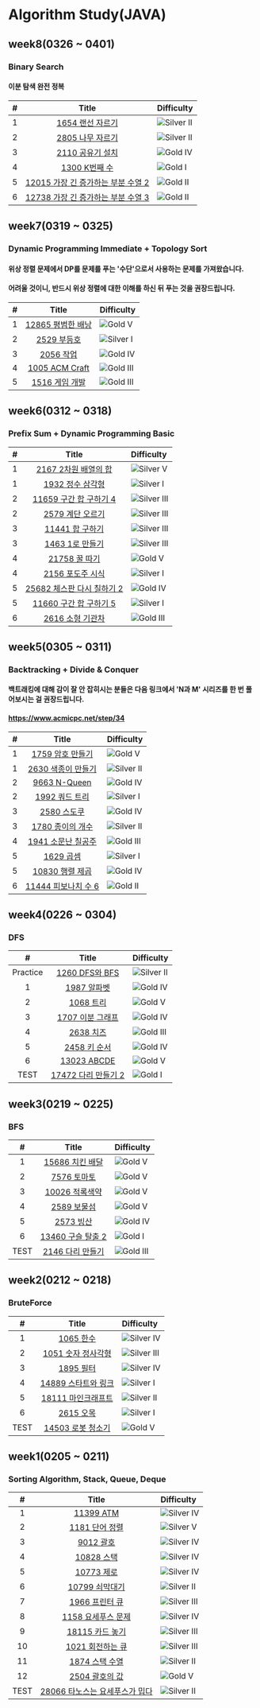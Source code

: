 # Algorithm Study(JAVA)

<!-- ## Java 파일 개수 -->

<!-- JAVA_COUNT_START -->

<!-- - 김성민 폴더의 Java 파일 개수: 0
- 김준영 폴더의 Java 파일 개수: 0
- 김채하 폴더의 Java 파일 개수: 0
- 양찬열 폴더의 Java 파일 개수: 0
- 오혜윤 폴더의 Java 파일 개수: 0
- 이석철 폴더의 Java 파일 개수: 0
- 제갈도현 폴더의 Java 파일 개수: 0
- 최지호 폴더의 Java 파일 개수: 0
- 한민주 폴더의 Java 파일 개수: 0 -->
<!-- JAVA_COUNT_END -->

## week8(0326 ~ 0401)

### Binary Search

#### 이분 탐색 완전 정복

|  #  |                                    Title                                    | Difficulty                                                               |
| :-: | :-------------------------------------------------------------------------: | :----------------------------------------------------------------------- |
|  1  |          [1654 랜선 자르기](https://www.acmicpc.net/problem/1654)           | ![Silver II](https://img.shields.io/badge/SILVER%20II-A3A3A3?style=flat) |
|  2  |          [2805 나무 자르기](https://www.acmicpc.net/problem/2805)           | ![Silver II](https://img.shields.io/badge/SILVER%20II-A3A3A3?style=flat) |
|  3  |          [2110 공유기 설치](https://www.acmicpc.net/problem/2110)           | ![Gold IV](https://img.shields.io/badge/GOLD%20IV-D5A11E?style=flat)     |
|  4  |            [1300 K번째 수](https://www.acmicpc.net/problem/1300)            | ![Gold I](https://img.shields.io/badge/GOLD%20I-D5A11E?style=flat)       |
|  5  | [12015 가장 긴 증가하는 부분 수열 2](https://www.acmicpc.net/problem/12015) | ![Gold II](https://img.shields.io/badge/GOLD%20II-D5A11E?style=flat)     |
|  6  | [12738 가장 긴 증가하는 부분 수열 3](https://www.acmicpc.net/problem/12738) | ![Gold II](https://img.shields.io/badge/GOLD%20II-D5A11E?style=flat)     |

## week7(0319 ~ 0325)

### Dynamic Programming Immediate + Topology Sort

#### 위상 정렬 문제에서 DP를 문제를 푸는 '수단'으로서 사용하는 문제를 가져왔습니다.

#### 어려울 것이니, 반드시 위상 정렬에 대한 이해를 하신 뒤 푸는 것을 권장드립니다.

|  #  |                           Title                            | Difficulty                                                             |
| :-: | :--------------------------------------------------------: | :--------------------------------------------------------------------- |
|  1  | [12865 평범한 배낭](https://www.acmicpc.net/problem/12865) | ![Gold V](https://img.shields.io/badge/GOLD%20V-D5A11E?style=flat)     |
|  2  |    [2529 부등호](https://www.acmicpc.net/problem/2529)     | ![Silver I](https://img.shields.io/badge/SILVER%20I-A3A3A3?style=flat) |
|  3  |     [2056 작업](https://www.acmicpc.net/problem/2056)      | ![Gold IV](https://img.shields.io/badge/GOLD%20IV-D5A11E?style=flat)   |
|  4  |   [1005 ACM Craft](https://www.acmicpc.net/problem/1005)   | ![Gold III](https://img.shields.io/badge/GOLD%20III-D5A11E?style=flat) |
|  5  |   [1516 게임 개발](https://www.acmicpc.net/problem/1516)   | ![Gold III](https://img.shields.io/badge/GOLD%20III-D5A11E?style=flat) |

## week6(0312 ~ 0318)

### Prefix Sum + Dynamic Programming Basic

|  #  |                                Title                                | Difficulty                                                                 |
| :-: | :-----------------------------------------------------------------: | :------------------------------------------------------------------------- |
|  1  |    [2167 2차원 배열의 합](https://www.acmicpc.net/problem/2167)     | ![Silver V](https://img.shields.io/badge/SILVER%20V-A3A3A3?style=flat)     |
|  1  |      [1932 정수 삼각형](https://www.acmicpc.net/problem/1932)       | ![Silver I](https://img.shields.io/badge/SILVER%20I-A3A3A3?style=flat)     |
|  2  |   [11659 구간 합 구하기 4](https://www.acmicpc.net/problem/11659)   | ![Silver III](https://img.shields.io/badge/SILVER%20III-A3A3A3?style=flat) |
|  2  |      [2579 계단 오르기](https://www.acmicpc.net/problem/2579)       | ![Silver III](https://img.shields.io/badge/SILVER%20III-A3A3A3?style=flat) |
|  3  |      [11441 합 구하기](https://www.acmicpc.net/problem/11441)       | ![Silver III](https://img.shields.io/badge/SILVER%20III-A3A3A3?style=flat) |
|  3  |       [1463 1로 만들기](https://www.acmicpc.net/problem/1463)       | ![Silver III](https://img.shields.io/badge/SILVER%20III-A3A3A3?style=flat) |
|  4  |       [21758 꿀 따기](https://www.acmicpc.net/problem/21758)        | ![Gold V](https://img.shields.io/badge/GOLD%20V-D5A11E?style=flat)         |
|  4  |      [2156 포도주 시식](https://www.acmicpc.net/problem/2156)       | ![Silver I](https://img.shields.io/badge/SILVER%20I-A3A3A3?style=flat)     |
|  5  | [25682 체스판 다시 칠하기 2](https://www.acmicpc.net/problem/25682) | ![Gold IV](https://img.shields.io/badge/GOLD%20IV-D5A11E?style=flat)       |
|  5  |   [11660 구간 합 구하기 5](https://www.acmicpc.net/problem/11660)   | ![Silver I](https://img.shields.io/badge/SILVER%20I-A3A3A3?style=flat)     |
|  6  |      [2616 소형 기관차](https://www.acmicpc.net/problem/2616)       | ![Gold III](https://img.shields.io/badge/GOLD%20III-D5A11E?style=flat)     |

## week5(0305 ~ 0311)

### Backtracking + Divide & Conquer

#### 백트래킹에 대해 감이 잘 안 잡히시는 분들은 다음 링크에서 'N과 M' 시리즈를 한 번 풀어보시는 걸 권장드립니다.

#### https://www.acmicpc.net/step/34

|  #  |                            Title                             | Difficulty                                                               |
| :-: | :----------------------------------------------------------: | :----------------------------------------------------------------------- |
|  1  |   [1759 암호 만들기](https://www.acmicpc.net/problem/1759)   | ![Gold V](https://img.shields.io/badge/GOLD%20V-D5A11E?style=flat)       |
|  1  |  [2630 색종이 만들기](https://www.acmicpc.net/problem/2630)  | ![Silver II](https://img.shields.io/badge/SILVER%20II-A3A3A3?style=flat) |
|  2  |     [9663 N-Queen](https://www.acmicpc.net/problem/9663)     | ![Gold IV](https://img.shields.io/badge/GOLD%20IV-D5A11E?style=flat)     |
|  2  |    [1992 쿼드 트리](https://www.acmicpc.net/problem/1992)    | ![Silver I](https://img.shields.io/badge/SILVER%20I-A3A3A3?style=flat)   |
|  3  |     [2580 스도쿠](https://www.acmicpc.net/problem/2580)      | ![Gold IV](https://img.shields.io/badge/GOLD%20V-D5A11E?style=flat)      |
|  3  |   [1780 종이의 개수](https://www.acmicpc.net/problem/1780)   | ![Silver II](https://img.shields.io/badge/SILVER%20II-A3A3A3?style=flat) |
|  4  |  [1941 소문난 칠공주](https://www.acmicpc.net/problem/1941)  | ![Gold III](https://img.shields.io/badge/GOLD%20III-D5A11E?style=flat)   |
|  5  |      [1629 곱셈](https://www.acmicpc.net/problem/1629)       | ![Silver I](https://img.shields.io/badge/SILVER%20I-A3A3A3?style=flat)   |
|  5  |   [10830 행렬 제곱](https://www.acmicpc.net/problem/10830)   | ![Gold IV](https://img.shields.io/badge/GOLD%20IV-D5A11E?style=flat)     |
|  6  | [11444 피보나치 수 6](https://www.acmicpc.net/problem/11444) | ![Gold II](https://img.shields.io/badge/GOLD%20II-D5A11E?style=flat)     |

## week4(0226 ~ 0304)

### DFS

|    #     |                            Title                             | Difficulty                                                               |
| :------: | :----------------------------------------------------------: | :----------------------------------------------------------------------- |
| Practice |    [1260 DFS와 BFS](https://www.acmicpc.net/problem/1260)    | ![Silver II](https://img.shields.io/badge/SILVER%20II-A3A3A3?style=flat) |
|    1     |     [1987 알파벳](https://www.acmicpc.net/problem/1987)      | ![Gold IV](https://img.shields.io/badge/GOLD%20IV-D5A11E?style=flat)     |
|    2     |      [1068 트리](https://www.acmicpc.net/problem/1068)       | ![Gold V](https://img.shields.io/badge/GOLD%20V-D5A11E?style=flat)       |
|    3     |   [1707 이분 그래프](https://www.acmicpc.net/problem/1707)   | ![Gold IV](https://img.shields.io/badge/GOLD%20IV-D5A11E?style=flat)     |
|    4     |      [2638 치즈](https://www.acmicpc.net/problem/2638)       | ![Gold III](https://img.shields.io/badge/GOLD%20III-D5A11E?style=flat)   |
|    5     |     [2458 키 순서](https://www.acmicpc.net/problem/2458)     | ![Gold IV](https://img.shields.io/badge/GOLD%20IV-D5A11E?style=flat)     |
|    6     |     [13023 ABCDE](https://www.acmicpc.net/problem/13023)     | ![Gold V](https://img.shields.io/badge/GOLD%20V-D5A11E?style=flat)       |
|   TEST   | [17472 다리 만들기 2](https://www.acmicpc.net/problem/17472) | ![Gold I](https://img.shields.io/badge/GOLD%20I-D5A11E?style=flat)       |

## week3(0219 ~ 0225)

### BFS

|  #   |                           Title                            | Difficulty                                                             |
| :--: | :--------------------------------------------------------: | :--------------------------------------------------------------------- |
|  1   |  [15686 치킨 배달](https://www.acmicpc.net/problem/15686)  | ![Gold V](https://img.shields.io/badge/GOLD%20V-D5A11E?style=flat)     |
|  2   |    [7576 토마토](https://www.acmicpc.net/problem/7576)     | ![Gold V](https://img.shields.io/badge/GOLD%20V-D5A11E?style=flat)     |
|  3   |  [10026 적록색약](https://www.acmicpc.net/problem/10026)   | ![Gold V](https://img.shields.io/badge/GOLD%20V-D5A11E?style=flat)     |
|  4   |    [2589 보물섬](https://www.acmicpc.net/problem/2589)     | ![Gold V](https://img.shields.io/badge/GOLD%20IV-D5A11E?style=flat)    |
|  5   |     [2573 빙산](https://www.acmicpc.net/problem/2573)      | ![Gold IV](https://img.shields.io/badge/GOLD%20IV-D5A11E?style=flat)   |
|  6   | [13460 구슬 탈출 2](https://www.acmicpc.net/problem/13460) | ![Gold I](https://img.shields.io/badge/GOLD%20I-D5A11E?style=flat)     |
| TEST |  [2146 다리 만들기](https://www.acmicpc.net/problem/2146)  | ![Gold III](https://img.shields.io/badge/GOLD%20III-D5A11E?style=flat) |

## week2(0212 ~ 0218)

### BruteForce

|  #   |                            Title                             | Difficulty                                                                 |
| :--: | :----------------------------------------------------------: | :------------------------------------------------------------------------- |
|  1   |      [1065 한수](https://www.acmicpc.net/problem/1065)       | ![Silver IV](https://img.shields.io/badge/SILVER%20IV-A3A3A3?style=flat)   |
|  2   |  [1051 숫자 정사각형](https://www.acmicpc.net/problem/1051)  | ![Silver III](https://img.shields.io/badge/SILVER%20III-A3A3A3?style=flat) |
|  3   |      [1895 필터](https://www.acmicpc.net/problem/1895)       | ![Silver IV](https://img.shields.io/badge/SILVER%20IV-A3A3A3?style=flat)   |
|  4   | [14889 스타트와 링크](https://www.acmicpc.net/problem/14889) | ![Silver I](https://img.shields.io/badge/SILVER%20I-A3A3A3?style=flat)     |
|  5   | [18111 마인크래프트](https://www.acmicpc.net/problem/18111)  | ![Silver II](https://img.shields.io/badge/SILVER%20II-A3A3A3?style=flat)   |
|  6   |      [2615 오목](https://www.acmicpc.net/problem/2615)       | ![Silver I](https://img.shields.io/badge/SILVER%20I-A3A3A3?style=flat)     |
| TEST |  [14503 로봇 청소기](https://www.acmicpc.net/problem/14503)  | ![Gold V](https://img.shields.io/badge/GOLD%20V-D5A11E?style=flat)         |

## week1(0205 ~ 0211)

### Sorting Algorithm, Stack, Queue, Deque

|  #   |                                  Title                                  | Difficulty                                                                 |
| :--: | :---------------------------------------------------------------------: | :------------------------------------------------------------------------- |
|  1   |           [11399 ATM](https://www.acmicpc.net/problem/11399)            | ![Silver IV](https://img.shields.io/badge/SILVER%20IV-A3A3A3?style=flat)   |
|  2   |         [1181 단어 정렬](https://www.acmicpc.net/problem/1181)          | ![Silver V](https://img.shields.io/badge/SILVER%20V-A3A3A3?style=flat)     |
|  3   |            [9012 괄호](https://www.acmicpc.net/problem/9012)            | ![Silver IV](https://img.shields.io/badge/SILVER%20IV-A3A3A3?style=flat)   |
|  4   |           [10828 스택](https://www.acmicpc.net/problem/10828)           | ![Silver IV](https://img.shields.io/badge/SILVER%20IV-A3A3A3?style=flat)   |
|  5   |           [10773 제로](https://www.acmicpc.net/problem/10773)           | ![Silver IV](https://img.shields.io/badge/SILVER%20IV-A3A3A3?style=flat)   |
|  6   |         [10799 쇠막대기](https://www.acmicpc.net/problem/10799)         | ![Silver II](https://img.shields.io/badge/SILVER%20II-A3A3A3?style=flat)   |
|  7   |         [1966 프린터 큐](https://www.acmicpc.net/problem/1966)          | ![Silver III](https://img.shields.io/badge/SILVER%20III-A3A3A3?style=flat) |
|  8   |       [1158 요세푸스 문제](https://www.acmicpc.net/problem/1158)        | ![Silver IV](https://img.shields.io/badge/SILVER%20IV-A3A3A3?style=flat)   |
|  9   |        [18115 카드 놓기](https://www.acmicpc.net/problem/18115)         | ![Silver III](https://img.shields.io/badge/SILVER%20III-A3A3A3?style=flat) |
|  10  |        [1021 회전하는 큐](https://www.acmicpc.net/problem/1021)         | ![Silver III](https://img.shields.io/badge/SILVER%20III-A3A3A3?style=flat) |
|  11  |         [1874 스택 수열](https://www.acmicpc.net/problem/1874)          | ![Silver II](https://img.shields.io/badge/SILVER%20II-A3A3A3?style=flat)   |
|  12  |         [2504 괄호의 값](https://www.acmicpc.net/problem/2504)          | ![Gold V](https://img.shields.io/badge/GOLD%20V-D5A11E?style=flat)         |
| TEST | [28066 타노스는 요세푸스가 밉다](https://www.acmicpc.net/problem/28066) | ![Silver II](https://img.shields.io/badge/SILVER%20II-A3A3A3?style=flat)   |

<!--
금: #D5A11E
은: #A3A3A3
동: #CD7F32
1	I
2	II
3	III
4	IV
5	V
-->

